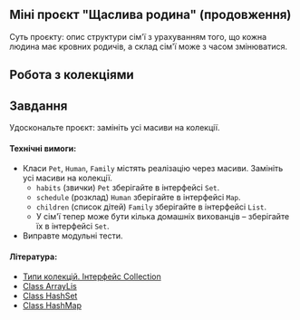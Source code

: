 ## Міні проєкт "Щаслива родина" (продовження)

Суть проєкту: опис структури сім'ї з урахуванням того, що кожна людина має кровних родичів, а склад сім'ї може з часом змінюватися.

## Робота з колекціями

## Завдання

Удоскональте проєкт: замініть усі масиви на колекції.

#### Технічні вимоги:
- Класи `Pet`, `Human`, `Family` містять реалізацію через масиви. Замініть усі масиви на колекції.
  - `habits` (звички) `Pet` зберігайте в інтерфейсі `Set`.
  - `schedule` (розклад) `Human` зберігайте в інтерфейсі `Map`.
  - `children` (список дітей) `Family` зберігайте в інтерфейсі `List`.
  - У сім'ї тепер може бути кілька домашніх вихованців – зберігайте їх в інтерфейсі `Set`.
- Виправте модульні тести.

#### Література:
- [Типи колекцій. Інтерфейс Collection](https://metanit.com/java/tutorial/5.1.php)
- [Class ArrayLis](https://docs.oracle.com/javase/7/docs/api/java/util/ArrayList.html)
- [Class HashSet](https://docs.oracle.com/javase/7/docs/api/java/util/HashSet.html)
- [Class HashMap](https://docs.oracle.com/javase/7/docs/api/java/util/HashMap.html)